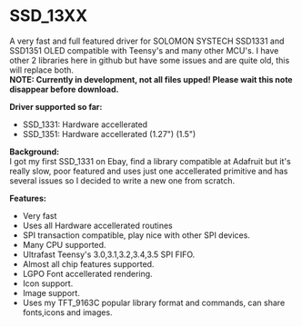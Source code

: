 # SSD_13XX
A very fast and full featured driver for SOLOMON SYSTECH SSD1331 and SSD1351 OLED compatible with Teensy's and many other MCU's.
I have other 2 libraries here in github but have some issues and are quite old, this will replace both.<br>
<b>NOTE: Currently in development, not all files upped! Please wait this note disappear before download.</b><br>

<b>Driver supported so far:</b><br>
  - SSD_1331: Hardware accellerated
  - SSD_1351: Hardware accellerated (1.27") (1.5")

<b>Background:</b><br>
I got my first SSD_1331 on Ebay, find a library compatible at Adafruit but it's really slow, poor featured and uses just one accellerated primitive and has several issues so I decided to write a new one from scratch.<br>

<b>Features:</b><br>
 - Very fast
 - Uses all Hardware accellerated routines
 - SPI transaction compatible, play nice with other SPI devices.
 - Many CPU supported.
 - Ultrafast Teensy's 3.0,3.1,3.2,3.4,3.5 SPI FIFO.
 - Almost all chip features supported.
 - LGPO Font accellerated rendering.
 - Icon support.
 - Image support.
 - Uses my TFT_9163C popular library format and commands, can share fonts,icons and images.
